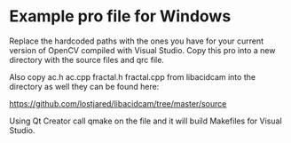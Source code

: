 # Example pro file for Windows

Replace the hardcoded paths with the ones you have for your current version of OpenCV compiled  with Visual Studio.
Copy this pro into a new directory with the source files and qrc file.

Also copy ac.h ac.cpp fractal.h fractal.cpp from libacidcam into the directory as well they can be found here:

https://github.com/lostjared/libacidcam/tree/master/source

Using Qt Creator call qmake on the file and it will build Makefiles for Visual Studio.



